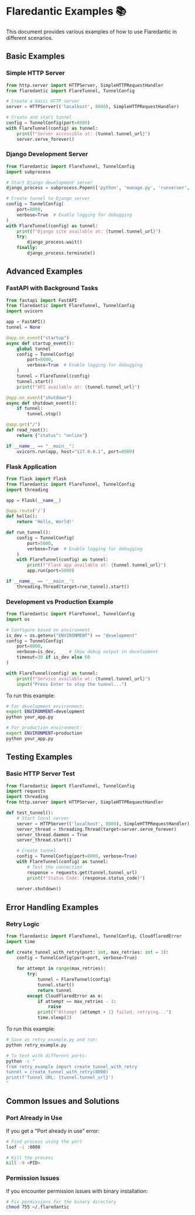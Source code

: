 # Flaredantic Examples 📚

This document provides various examples of how to use Flaredantic in different scenarios.

## Basic Examples

### Simple HTTP Server
```python
from http.server import HTTPServer, SimpleHTTPRequestHandler
from flaredantic import FlareTunnel, TunnelConfig

# Create a basic HTTP server
server = HTTPServer(('localhost', 8000), SimpleHTTPRequestHandler)

# Create and start tunnel
config = TunnelConfig(port=8000)
with FlareTunnel(config) as tunnel:
    print(f"Server accessible at: {tunnel.tunnel_url}")
    server.serve_forever()
```

### Django Development Server
```python
from flaredantic import FlareTunnel, TunnelConfig
import subprocess

# Start Django development server
django_process = subprocess.Popen(['python', 'manage.py', 'runserver', '8000'])

# Create tunnel to Django server
config = TunnelConfig(
    port=8000,
    verbose=True  # Enable logging for debugging
)
with FlareTunnel(config) as tunnel:
    print(f"Django site available at: {tunnel.tunnel_url}")
    try:
        django_process.wait()
    finally:
        django_process.terminate()
```

## Advanced Examples

### FastAPI with Background Tasks
```python
from fastapi import FastAPI
from flaredantic import FlareTunnel, TunnelConfig
import uvicorn

app = FastAPI()
tunnel = None

@app.on_event("startup")
async def startup_event():
    global tunnel
    config = TunnelConfig(
        port=8000,
        verbose=True  # Enable logging for debugging
    )
    tunnel = FlareTunnel(config)
    tunnel.start()
    print(f"API available at: {tunnel.tunnel_url}")

@app.on_event("shutdown")
async def shutdown_event():
    if tunnel:
        tunnel.stop()

@app.get("/")
def read_root():
    return {"status": "online"}

if __name__ == "__main__":
    uvicorn.run(app, host="127.0.0.1", port=8000)
```

### Flask Application
```python
from flask import Flask
from flaredantic import FlareTunnel, TunnelConfig
import threading

app = Flask(__name__)

@app.route('/')
def hello():
    return 'Hello, World!'

def run_tunnel():
    config = TunnelConfig(
        port=5000,
        verbose=True  # Enable logging for debugging
    )
    with FlareTunnel(config) as tunnel:
        print(f"Flask app available at: {tunnel.tunnel_url}")
        app.run(port=5000)

if __name__ == '__main__':
    threading.Thread(target=run_tunnel).start()
```

### Development vs Production Example
```python
from flaredantic import FlareTunnel, TunnelConfig
import os

# Configure based on environment
is_dev = os.getenv("ENVIRONMENT") == "development"
config = TunnelConfig(
    port=8000,
    verbose=is_dev,     # Show debug output in development
    timeout=30 if is_dev else 60
)

with FlareTunnel(config) as tunnel:
    print(f"Service available at: {tunnel.tunnel_url}")
    input("Press Enter to stop the tunnel...")
```

To run this example:
```bash
# For development environment:
export ENVIRONMENT=development
python your_app.py

# For production environment:
export ENVIRONMENT=production
python your_app.py
```

## Testing Examples

### Basic HTTP Server Test
```python
from flaredantic import FlareTunnel, TunnelConfig
import requests
import threading
from http.server import HTTPServer, SimpleHTTPRequestHandler

def test_tunnel():
    # Start local server
    server = HTTPServer(('localhost', 8000), SimpleHTTPRequestHandler)
    server_thread = threading.Thread(target=server.serve_forever)
    server_thread.daemon = True
    server_thread.start()

    # Create tunnel
    config = TunnelConfig(port=8000, verbose=True)
    with FlareTunnel(config) as tunnel:
        # Test the connection
        response = requests.get(tunnel.tunnel_url)
        print(f"Status Code: {response.status_code}")
        
    server.shutdown()
```

## Error Handling Examples

### Retry Logic
```python
from flaredantic import FlareTunnel, TunnelConfig, CloudflaredError
import time

def create_tunnel_with_retry(port: int, max_retries: int = 3):
    config = TunnelConfig(port=port, verbose=True)
    
    for attempt in range(max_retries):
        try:
            tunnel = FlareTunnel(config)
            tunnel.start()
            return tunnel
        except CloudflaredError as e:
            if attempt == max_retries - 1:
                raise
            print(f"Attempt {attempt + 1} failed, retrying...")
            time.sleep(2)
```

To run this example:
```bash
# Save as retry_example.py and run:
python retry_example.py

# To test with different ports:
python -c "
from retry_example import create_tunnel_with_retry
tunnel = create_tunnel_with_retry(8000)
print(f'Tunnel URL: {tunnel.tunnel_url}')
"
```

## Common Issues and Solutions

### Port Already in Use
If you get a "Port already in use" error:
```bash
# Find process using the port
lsof -i :8000

# Kill the process
kill -9 <PID>
```

### Permission Issues
If you encounter permission issues with binary installation:
```bash
# Fix permissions for the binary directory
chmod 755 ~/.flaredantic
```
